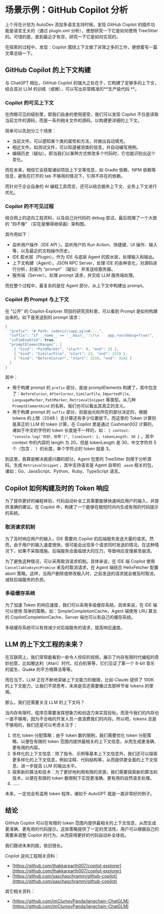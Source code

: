 # 场景示例：GitHub Copilot 分析


上个月在计划为 AutoDev 添加多语言支持时候，发现 GitHub Copilot 的插件功能是语言无关的（通过 plugin.xml 分析），便想研究一下它是如何使用
TreeSitter 的。可惜的是，直到最近才有空，研究一下它是如何实现的。

在探索的过程中，发现：Copilot 围绕上下文做了非常之多的工作，便想着写一篇文章总结一下。

## GitHub Copilot 的上下文构建

与 ChatGPT 相比，GitHub Copilot 的强大之处在于，它构建了足够多的上下文，结合其对 LLM 的训练（或微），可以写出非常精准的**生产级代码
**。

### Copilot 的可见上下文

在肉眼可见的级别里，即我们自身的使用感受，我们可以发现 Copilot 不仅是读取当前文件的源码，而是一系列相关文件的源码，以构建更详细的上下文。

简单可以先划分三个场景：

- 当前文件。可以感知某个类的属性和方法，并做出自动填充。
- 相近文件。如测试文件，可以知道被测类的信息，并自动编写用例。
- 编辑历史（疑似）。即当我们以某种方式修改多个代码时，它也能识别出这个变化。

而在未来，相信它会获取诸如项目上下文等信息，如 Gradle 依赖、NPM 依赖等信息，避免在打开的 tab 不够用的情况下，引用不存在的依赖。

而针对于企业自身的 AI 编程工具而言，还可以结合服务上下文、业务上下文进行优化。

### Copilot 的不可见过程

结合网上的逆向工程资料，以及自己对代码的 debug 尝试，最后梳理了一个大致的 “四不像” （实在是懒得继续画）架构图。

其作用如下：

- 监听用户操作（IDE API ）。监听用户的 Run Action、快捷键、UI 操作、输入等，以及最近的文档操作历史。
- IDE 胶水层（Plugin）。作为 IDE 与底层 Agent 的胶水层，处理输入和输出。
- 上下文构建（Agent）。JSON RPC Server，处理 IDE 的各种变化，对源码进行分析，封装为 “prompt” （疑似） 并发送给服务器。
- 服务端（Server）。处理 prompt 请求，并交给 LLM 服务端处理。

而在整个过程中，最复杂的是在 Agent 部分，从上下文中构建出 prompt。

### Copilot 的 Prompt 与上下文

在 “公开” 的 Copilot-Explorer 项目的研究资料里，可以看到 Prompt 是如何构建出来的。如下是发送到的 prompt 请求：

```kotlin
{
  "prefix": "# Path: codeviz\\app.py\n#....",
  "suffix": "if __name__ == '__main__':\r\n    app.run(debug=True)",
  "isFimEnabled": true,
  "promptElementRanges": [
    { "kind": "PathMarker", "start": 0, "end": 23 },
    { "kind": "SimilarFile", "start": 23, "end": 2219 },
    { "kind": "BeforeCursor", "start": 2219, "end": 3142 }
  ]
}
```

其中：

- 用于构建 prompt 的 `prefix` 部分，是由 promptElements
  构建了，其中包含了：`BeforeCursor`, `AfterCursor`, `SimilarFile`, `ImportedFile`, `LanguageMarker`, `PathMarker`, `RetrievalSnippet`
  等类型。从几种 `PromptElementKind` 的名称，我们也可以看出其真正的含义。
- 用于构建 prompt 的 `suffix` 部分，则是由光标所在的部分决定的，根据 tokens 的上限（2048 ）去计算还有多少位置放下。而这里的
  Token 计算则是真正的 LLM 的 token 计算，在 Copilot 里是通过 Cushman002 计算的，诸如于中文的字符的 token
  长度是不一样的，如： `{ context: "console.log('你好，世界')", lineCount: 1, tokenLength: 30 }` ，其中 context 中的内容的
  length 为 20，但是 tokenLength 是 30，中文字符共 5 个（包含 `，` ）的长度，单个字符占的 token 就是 3。

到这里，我算是解决我感兴趣的部分，Agent 包里的 TreeSitter 则用于分析源码，生成 `RetrievalSnippet` ，其中支持语言是 Agent
自带的 `.wasm` 相关的包，诸如：Go、JavaScript、Python、Ruby、TypeScript 语言。

## Copilot 如何构建及时的 Token 响应

为了提供更好的编程体验，代码自动补全工具需要能够快速响应用户的输入，并提供准确的建议。在 Copilot
中，构建了一个能够在极短时间内生成有用的代码提示的系统。

### 取消请求机制

为了及时响应用户的输入，IDE 需要向 Copilot
的后端服务发送大量的请求。然而，由于用户的输入速度很快，很可能会出现多个请求同时发送的情况。在这种情况下，如果不采取措施，后端服务会面临很大的压力，导致响应变慢甚至崩溃。

为了避免这种情况，可以采用取消请求机制。具体来说，在 IDE 端 Copliot 使用 `CancellableAsyncPromise` 来及时取消请求，在 Agent
端结合 HelixFetcher 配置 abort 策略。这样，当用户删除或修改输入时，之前发送的请求就会被及时取消，减轻后端服务的负担。

### 多级缓存系统

为了加速 Token 的响应速度，我们可以采用多级缓存系统。具体来说，在 IDE 端可以使用 简单的策略，如：SimpleCompletionCache，Agent
端使用 LRU 算法的 CopilotCompletionCache，Server 端也可以有自己的缓存系统。

多级缓存系统可以有效减少对后端服务的请求，提高响应速度。

## LLM 的上下文工程的未来？

在互联网上，我们常常能看到一些令人惊叹的视频，展示了内存有限时代编程的奇妙创意，比如雅达利（Atari）时代、红白机等等，它们见证了第一个
8-bit 音乐的诞生、Quake 的平方根算法等等。

而在当下，LLM 正在不断地突破上下文能力的极限，比如 Claude 提供了 100K 的上下文能力，让我们不禁思考，未来是否还需要像过去那样节省
tokens 的使用。

那么，我们还需要关注 LLM 的上下文吗？

当内存有限时，程序员需要发挥想象力和创造力来实现目标。而至今我们的内存也一直不够用，因为不合格的开发人员一直浪费我们的内存。所以吧，tokens
总是不够用的，我们还是可以考虑关注于：

1. 优化 token 分配策略：由于 token 数的限制，我们需要优化 token 分配策略，以便在有限的 token 范围内提供最相关的上下文信息，从而生成更准确、更有用的内容。
2. 多样化的上下文信息：除了指令、示例等基本上下文信息外，我们还可以探索更多样化的上下文信息，例如注释、代码结构等，从而提供更全面的上下文信息，进一步提高
   LLM 的输出水平。
3. 探索新的算法和技术：为了更好地利用有限的资源，我们需要探索新的算法和技术，以便在有限的 token 数限制下实现更准确、更有用的自然语言处理。
4. ……

未来，一定也会有滥用 token 程序，诸如于 AutoGPT 就是一直非常好的例子。

## 结论

GitHub Copilot 可以在有限的 token 范围内提供最相关的上下文信息，从而生成更准确、更有用的代码提示。这些策略提供了一定的灵活性，用户可以根据自己的需要来调整
Copilot 的行为，从而获得更好的代码自动补全体验。

我们跟进未来的路，依旧很长。

Copilot 逆向工程相关资料：

- [https://github.com/thakkarparth007/copilot-explorer](https://github.com/thakkarparth007/copilot-explorer)
- [https://github.com/saschaschramm/github-copilot](https://github.com/saschaschramm/github-copilot)

其它相关资料：

- [https://github.com/imClumsyPanda/langchain-ChatGLM](https://github.com/imClumsyPanda/langchain-ChatGLM)
